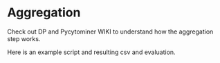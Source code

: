 # Aggregation 

Check out DP and Pycytominer WIKI to understand how the aggregation step works. 

Here is an example script and resulting csv and evaluation.
